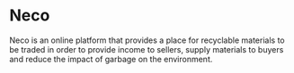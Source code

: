 # Neco
Neco is an online platform that provides a place for recyclable materials to be traded in order to provide income to sellers, supply materials to buyers and reduce the impact of garbage on the environment.
